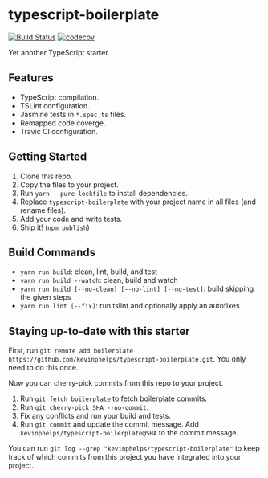 # typescript-boilerplate
[![Build Status](https://api.travis-ci.org/kevinphelps/typescript-boilerplate.svg?branch=master)](https://travis-ci.org/kevinphelps/typescript-boilerplate)
[![codecov](https://codecov.io/gh/kevinphelps/typescript-boilerplate/branch/master/graph/badge.svg)](https://codecov.io/gh/kevinphelps/typescript-boilerplate)

Yet another TypeScript starter.

## Features
- TypeScript compilation.
- TSLint configuration.
- Jasmine tests in `*.spec.ts` files.
- Remapped code coverge.
- Travic CI configuration.

## Getting Started
1. Clone this repo.
2. Copy the files to your project.
3. Run `yarn --pure-lockfile` to install dependencies.
4. Replace `typescript-boilerplate` with your project name in all files (and rename files).
5. Add your code and write tests.
6. Ship it! (`npm publish`)

## Build Commands
- `yarn run build`: clean, lint, build, and test
- `yarn run build --watch`: clean, build and watch
- `yarn run build [--no-clean] [--no-lint] [--no-test]`: build skipping the given steps
- `yarn run lint [--fix]`: run tslint and optionally apply an autofixes

## Staying up-to-date with this starter

First, run `git remote add boilerplate https://github.com/kevinphelps/typescript-boilerplate.git`.
You only need to do this once.

Now you can cherry-pick commits from this repo to your project.
1. Run `git fetch boilerplate` to fetch boilerplate commits.
2. Run `git cherry-pick SHA --no-commit`.
3. Fix any conflicts and run your build and tests.
4. Run `git commit` and update the commit message.
Add `kevinphelps/typescript-boilerplate@SHA` to the commit message.

You can run `git log --grep "kevinphelps/typescript-boilerplate"` to keep track of which commits
from this project you have integrated into your project.
